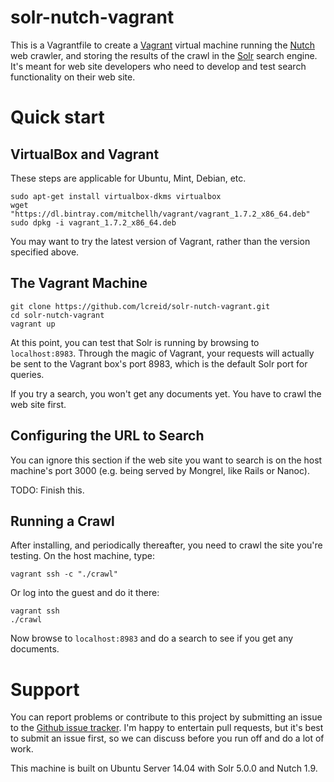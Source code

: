 # solr-nutch-vagrant

This is a Vagrantfile to create a [Vagrant](https://www.vagrantup.com/) virtual machine running the [Nutch](http://nutch.apache.org/) web crawler, and storing the results of the crawl in the [Solr](http://lucene.apache.org/solr/) search engine. It's meant for web site developers who need to develop and test search functionality on their web site.

# Quick start

## VirtualBox and Vagrant
These steps are applicable for Ubuntu, Mint, Debian, etc.

    sudo apt-get install virtualbox-dkms virtualbox
    wget "https://dl.bintray.com/mitchellh/vagrant/vagrant_1.7.2_x86_64.deb"
    sudo dpkg -i vagrant_1.7.2_x86_64.deb

You may want to try the latest version of Vagrant, rather than the version specified above.

## The Vagrant Machine

    git clone https://github.com/lcreid/solr-nutch-vagrant.git
    cd solr-nutch-vagrant
    vagrant up

At this point, you can test that Solr is running by browsing to `localhost:8983`. Through the magic of Vagrant, your requests will actually be sent to the Vagrant box's port 8983, which is the default Solr port for queries.

If you try a search, you won't get any documents yet. You have to crawl the web site first.

## Configuring the URL to Search
You can ignore this section if the web site you want to search is on the host machine's port 3000 (e.g. being served by Mongrel, like Rails or Nanoc).

TODO: Finish this.

## Running a Crawl
After installing, and periodically thereafter, you need to crawl the site you're testing. On the host machine, type:

    vagrant ssh -c "./crawl"

Or log into the guest and do it there:

    vagrant ssh
    ./crawl

Now browse to `localhost:8983` and do a search to see if you get any documents.

# Support

You can report problems or contribute to this project by submitting an issue to the [Github issue tracker](https://github.com/lcreid/solr-nutch-vagrant/issues). I'm happy to entertain pull requests, but it's best to submit an issue first, so we can discuss before you run off and do a lot of work.

This machine is built on Ubuntu Server 14.04 with Solr 5.0.0 and Nutch 1.9.
